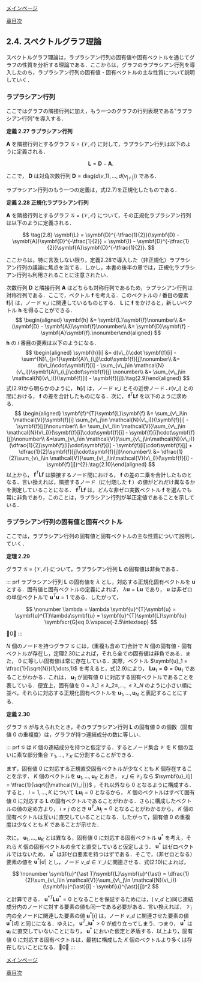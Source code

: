 [メインページ](../../index.markdown)

[章目次](./chap2.md)
## 2.4. スペクトルグラフ理論

スペクトルグラフ理論は，ラプラシアン行列の固有値や固有ベクトルを通じてグラフの性質を分析する理論である．ここからは，グラフのラプラシアン行列を導入したのち，ラプラシアン行列の固有値・固有ベクトルの主な性質について説明していく．

### ラプラシアン行列

ここではグラフの隣接行列に加え，もう一つのグラフの行列表現である"ラプラシアン行列"を導入する．

<div class="definition">
 
<strong>定義 2.27 ラプラシアン行列</strong>

 $\symbf{A}$ を隣接行列とするグラフ $\mathcal{G} = \left\{\mathcal{V},\mathcal{E}\right\}$ に対して，ラプラシアン行列は以下のように定義される．

 $$ \tag{2.7}
    \symbf{L} = \symbf{D} - \symbf{A}. $$ 

ここで， $\symbf{D}$ は対角次数行列 $\symbf{D}=\textrm{diag}(d(v\_1),\dots,d(v_{|\mathcal{V}|}))$ である．

</div>

ラプラシアン行列のもう一つの定義は，式(2.7)を正規化したものである．

<div class="definition">
 
<strong>定義 2.28 正規化ラプラシアン行列</strong>


 $\symbf{A}$ を隣接行列とするグラフ $\mathcal{G} = \left\{\mathcal{V},\mathcal{E}\right\}$ について，その正規化ラプラシアン行列は以下のように定義される．

 $$ \tag{2.8}
    \symbf{L} = \symbf{D}^{-\tfrac{1}{2}}(\symbf{D} - \symbf{A})\symbf{D}^{-\tfrac{1}{2}} = \symbf{I} - \symbf{D}^{-\tfrac{1}{2}}\symbf{A}\symbf{D}^{-\tfrac{1}{2}}. $$ 

</div>

ここからは，特に言及しない限り，定義2.28で導入した（非正規化）ラプラシアン行列の議論に焦点を当てる．しかし，本書の後半の章では，正規化ラプラシアン行列も利用されることに注意されたい．

次数行列 $\symbf{D}$ と隣接行列 $\symbf{A}$ はどちらも対称行列であるため，ラプラシアン行列は対称行列である．ここで，ベクトル $\symbf{f}$ を考える．このベクトルの $i$ 番目の要素 $\symbf{f}[i]$ は，ノード $v\_i$ に関連しているものとする． $\symbf{L}$ に $\symbf{f}$ をかけると，新しいベクトル $\symbf{h}$ を得ることができる．
 $$ \begin{aligned}
    \symbf{h} &= \symbf{L}\symbf{f}\nonumber\\
    &= (\symbf{D} - \symbf{A})\symbf{f}\nonumber\\
    &= \symbf{D}\symbf{f} - \symbf{A}\symbf{f}.\nonumber\end{aligned} $$ 
 $\symbf{h}$ の $i$ 番目の要素は以下のようになる．  $$ \begin{aligned}
\symbf{h}[i] &= d(v\_i)\cdot \symbf{f}[i] - \sum^{N}\_{j=1}\symbf{A}\_{i,j}\cdot\symbf{f}[j]\nonumber\\
&= d(v\_i)\cdot\symbf{f}[i] - \sum_{v\_j\in \mathcal{N}(v\_i)}\symbf{A}\_{i,j}\cdot\symbf{f}[j] \nonumber\\
&= \sum_{v\_j\in \mathcal{N}(v\_i)}(\symbf{f}[i] - \symbf{f}[j]).\tag{2.9}\end{aligned} $$ 
式(2.9)から明らかのように， $\symbf{h}[i]$ は，ノード $v\_i$ とその近傍ノード $\mathcal{N}(v\_i)$ との間における， $\symbf{f}$ の差を合計したものになる．次に， $\symbf{f}^{T}\symbf{L}\symbf{f}$ を以下のように求める．
 $$ \begin{aligned}
    \symbf{f}^{T}\symbf{L}\symbf{f} &= \sum_{v\_i\in \mathcal{V}}\symbf{f}[i] \sum_{v\_j\in \mathcal{N}(v\_i)}(\symbf{f}[i] - \symbf{f}[j])\nonumber\\
    &= \sum_{v\_i\in \mathcal{V}}\sum_{v\_j\in \mathcal{N}(v\_i)}(\symbf{f}[i]\cdot\symbf{f}[i] - \symbf{f}[i]\cdot\symbf{f}[j])\nonumber\\
    &=\sum_{v\_i\in \mathcal{V}}\sum_{v\_j\in\mathcal{N}(v\_i)}(\dfrac{1}{2}\symbf{f}[i]\cdot\symbf{f}[i] - \symbf{f}[i]\cdot\symbf{f}[j] + \dfrac{1}{2}\symbf{f}[j]\cdot\symbf{f}[j])\nonumber\\
    &= \dfrac{1}{2}\sum_{v\_i\in \mathcal{V}}\sum_{v\_j\in\mathcal{V}(v\_i)}(\symbf{f}[i] - \symbf{f}[j])^{2}.\tag{2.10}\end{aligned} $$ 
以上から， $\symbf{f}^{T}\symbf{L}\symbf{f}$ は隣接するノード間における， $\symbf{f}$ の差の二乗を合計したものとなる．言い換えれば，隣接するノード（に付随した $\symbf{f}$ ）の値がどれだけ異なるかを測定していることになる．
 $\symbf{f}^{T}\symbf{L}\symbf{f}$ は，どんな非ゼロ実数ベクトル $\symbf{f}$ を選んでも常に非負であり，このことは，ラプラシアン行列が半正定値であることを示している．

### ラプラシアン行列の固有値と固有ベクトル

ここでは，ラプラシアン行列の固有値と固有ベクトルの主な性質について説明していく．

<div class="theorem">
 
<strong>定理 2.29</strong>

グラフ $\mathcal{G} = \left\{\mathcal{V},\mathcal{E}\right\}$ について，ラプラシアン行列 $\symbf{L}$ の固有値は非負である．

::: prf
ラプラシアン行列 $\symbf{L}$ の固有値を $\lambda$ とし，対応する正規化固有ベクトルを $\symbf{u}$ とする．固有値と固有ベクトルの定義によれば， $\lambda\symbf{u} = \symbf{L}\symbf{u}$ であり， $\symbf{u}$ は非ゼロの単位ベクトルで $\symbf{u}^{T}\symbf{u} = 1$ である．したがって，

 $$ \nonumber
    \lambda = \lambda \symbf{u}^{T}\symbf{u} = \symbf{u}^{T}\lambda\symbf{u} = \symbf{u}^{T}\symbf{L}\symbf{u} \symbfscr{G}eq 0.\vspace{-2.5\intextsep} $$ 

0◻
:::


</div>

 $N$ 個のノードを持つグラフ $\mathcal{G}$ には，(重複も含めて)合計で $N$ 個の固有値・固有ベクトルが存在し，定理2.30によれば，それら全ての固有値は非負である．また， $0$ に等しい固有値は常に存在している．実際，ベクトル $\symbf{u}_1 = \tfrac{1}{\sqrt{N}}(1,\dots,1)$ を考えると，式(2.9)により， $\symbf{L}\symbf{u}_1 = \symbf{0}=0\symbf{u}_1$ であることがわかる．これは， $\symbf{u}_1$ が固有値 $0$ に対応する固有ベクトルであることを表している．便宜上，固有値を $0=\lambda\_1\leq\lambda\_2\leq,\dots,\leq\lambda\_N$ のように小さい順に並べ，それらに対応する正規化固有ベクトルを $\symbf{u}_1,\dots,\symbf{u}_N$ と表記することにする．

<div class="definition">
 
<strong>定義 2.30</strong>

グラフ $\mathcal{G}$ が与えられたとき，そのラプラシアン行列 $\symbf{L}$ の固有値 $0$ の個数（固有値 $0$ の重複度）は，グラフが持つ連結成分の数に等しい．

::: prf
 $\mathcal{G}$ は $K$ 個の連結成分を持つと仮定する．するとノード集合 $\mathcal{V}$ を $K$ 個の互いに素な部分集合 $\mathcal{V}_1,\dots,\mathcal{V}_K$ に分割することができる．

まず，固有値 $0$ に対応する正規直交固有ベクトルが少なくとも $K$ 個存在することを示す． $K$ 個のベクトルを $\symbf{u}_1,\dots,\symbf{u}_K$ とおき， $v\_j\in \mathcal{V}_i$ なら $\symbf{u}_i[j] = \tfrac{1}{\sqrt{|\mathcal{V}_i|}}$ ，それ以外なら $0$ となるように構成する．すると， $i=1,\dots,K$ について $\symbf{L}\symbf{u}_i=0$ となるから， $K$ 個のベクトルはすべて固有値 $0$ に対応する $\symbf{L}$ の固有ベクトルであることがわかる．さらに構成したベクトルの値の定め方より， $i\neq j$ のとき $\symbf{u}^T\_i \symbf{u}_j = 0$ となることがわかるから， $K$ 個の固有ベクトルは互いに直交していることになる．したがって，固有値 $0$ の重複度は少なくとも $K$ であることが示せた．

次に， $\symbf{u}_1,\dots,\symbf{u}_K$ とは異なる，固有値 $0$ に対応する固有ベクトル $\symbf{u}^{\ast}$ を考え，それら $K$ 個の固有ベクトルの全てと直交していると仮定しよう． $\symbf{u}^{\ast}$ はゼロベクトルではないため， $\symbf{u}^{\ast}$ は非ゼロ要素を持つはずである．そこで，（非ゼロとなる）要素の値を $\symbf{u}^{\ast}[d]$ とし，ノード $v\_d\in \mathcal{V}\_i$ に関連させる．式(2.10)によれば，

 $$ \nonumber
    \symbf{u}^{\ast T}\symbf{L}\symbf{u}^{\ast} = \dfrac{1}{2}\sum_{v\_i\in \mathcal{V}}\sum_{v\_j\in \mathcal{N}(v\_i)}(\symbf{u}^{\ast}[i] - \symbf{u}^{\ast}[j])^2 $$ 

と計算できる． $\symbf{u}^{\ast T}\symbf{L}\symbf{u}^{\ast}=0$ となることを保証するためには，( $v\_d$ と)同じ連結成分内のノードに対する要素の値も同一である必要がある．言い換えれば， $\mathcal{V}_i$ 内の全ノードに関連した要素の値 $\symbf{u}^{\ast}[i]$ は，ノード $v\_d$ に関連させた要素の値 $\symbf{u}^{\ast}[d]$ と同じになる．ゆえに， $\symbf{u}^T\_i\symbf{u}^{\ast}>0$ が成り立ってしまう．つまり， $\symbf{u}^{\ast}$ は $\symbf{u}_i$ に直交していないことになり， $\symbf{u}^{\ast}$ においた仮定と矛盾する．以上より，固有値 $0$ に対応する固有ベクトルは，最初に構成した $K$ 個のベクトルより多くは存在しないことになる．0◻
:::


</div>



[メインページ](../../index.markdown)

[章目次](./chap2.md)

